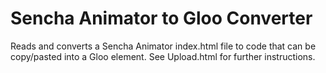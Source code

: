 Sencha Animator to Gloo Converter
=================================

Reads and converts a Sencha Animator index.html file to code that can be copy/pasted into a Gloo element.  See Upload.html for further instructions.
